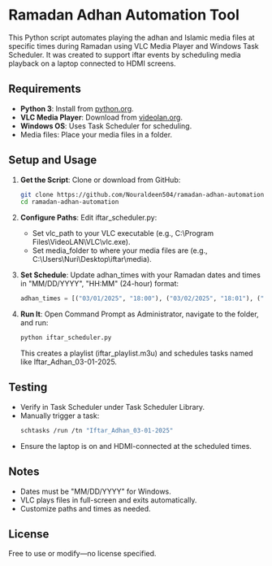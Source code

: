 # Ramadan Adhan Automation Tool
This Python script automates playing the adhan and Islamic media files at specific times during Ramadan using VLC Media Player and Windows Task Scheduler. It was created to support iftar events by scheduling media playback on a laptop connected to HDMI screens.

## Requirements
- **Python 3**: Install from [python.org](https://www.python.org/).
- **VLC Media Player**: Download from [videolan.org](https://www.videolan.org/).
- **Windows OS**: Uses Task Scheduler for scheduling.
- Media files: Place your media files in a folder.

## Setup and Usage
1. **Get the Script**: Clone or download from GitHub:
   ```bash
   git clone https://github.com/Nouraldeen504/ramadan-adhan-automation.git
   cd ramadan-adhan-automation
   ```

2. **Configure Paths**: Edit iftar_scheduler.py:
   * Set vlc_path to your VLC executable (e.g., C:\Program Files\VideoLAN\VLC\vlc.exe).
   * Set media_folder to where your media files are (e.g., C:\Users\Nuri\Desktop\iftar\media).

3. **Set Schedule**: Update adhan_times with your Ramadan dates and times in "MM/DD/YYYY", "HH:MM" (24-hour) format:
   ```python
   adhan_times = [("03/01/2025", "18:00"), ("03/02/2025", "18:01"), ("03/03/2025", "18:02")]
   ```

4. **Run It**: Open Command Prompt as Administrator, navigate to the folder, and run:
   ```bash
   python iftar_scheduler.py
   ```

   This creates a playlist (iftar_playlist.m3u) and schedules tasks named like Iftar_Adhan_03-01-2025.

## Testing
* Verify in Task Scheduler under Task Scheduler Library.
* Manually trigger a task:
  ```bash
  schtasks /run /tn "Iftar_Adhan_03-01-2025"
  ```
* Ensure the laptop is on and HDMI-connected at the scheduled times.

## Notes
* Dates must be "MM/DD/YYYY" for Windows.
* VLC plays files in full-screen and exits automatically.
* Customize paths and times as needed.

## License
Free to use or modify—no license specified.